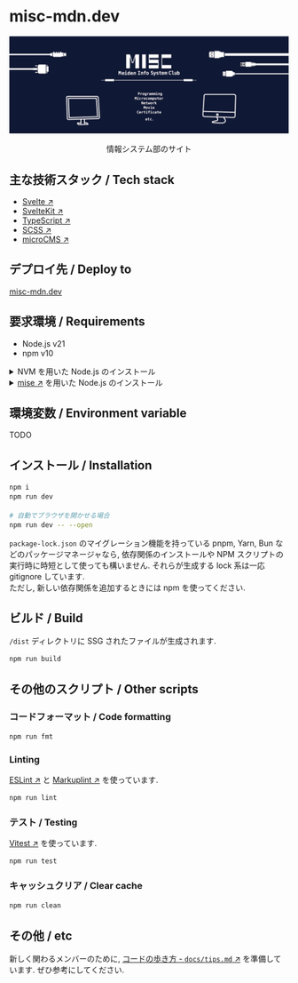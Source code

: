 # misc-mdn.dev

![img](https://raw.githubusercontent.com/misc-org/.github/main/images/background.png)

<p align="center">
情報システム部のサイト
</p>

## 主な技術スタック / Tech stack

- [Svelte ↗](https://svelte.jp/)
- [SvelteKit ↗](https://kit.svelte.jp/)
- [TypeScript ↗](https://www.typescriptlang.org/)
- [SCSS ↗](https://sass-lang.com/)
- [microCMS ↗](https://microcms.io/)

## デプロイ先 / Deploy to

[misc-mdn.dev](https://misc-mdn.dev)

## 要求環境 / Requirements

- Node.js v21
- npm v10

<details>
  <summary>NVM を用いた Node.js のインストール</summary>

- Linux / macOS

  1. [HomeBrew](https://brew.sh) をインストールする
  2. `brew install nvm` で [NVM ↗](https://github.com/nvm-sh/nvm) をインストールする

- Windows
  1. PowerShell で `winget install -e --id CoreyButler.NVMforWindows` を叩く  
     または:
     - [NVM Windows](https://github.com/coreybutler/nvm-windows) からインストーラーをダウンロード
     - インストーラーを実行

---

その後,

```bash
nvm install v21
nvm use v21
```

で, Node.js の準備が整います.

</details>

<details>
  <summary><a href="https://mise.jdx.dev/">mise ↗</a> を用いた Node.js のインストール</summary>

- Linux / macOS

  ```bash
  curl https://mise.run | sh
  mise use node@21
  ```

おわり.

</details>

## 環境変数 / Environment variable

TODO

## インストール / Installation

```bash
npm i
npm run dev

# 自動でブラウザを開かせる場合
npm run dev -- --open
```

`package-lock.json` のマイグレーション機能を持っている pnpm, Yarn, Bun などのパッケージマネージャなら, 依存関係のインストールや NPM スクリプトの実行時に時短として使っても構いません. それらが生成する lock 系は一応 gitignore しています.  
ただし, 新しい依存関係を追加するときには npm を使ってください.

## ビルド / Build

`/dist` ディレクトリに SSG されたファイルが生成されます.

```bash
npm run build
```

## その他のスクリプト / Other scripts

### コードフォーマット / Code formatting

```bash
npm run fmt
```

### Linting

[ESLint ↗](https://eslint.org/) と [Markuplint ↗](https://markuplint.dev/ja/) を使っています.

```bash
npm run lint
```

### テスト / Testing

[Vitest ↗](https://vitest.dev/) を使っています.

```bash
npm run test
```

### キャッシュクリア / Clear cache

```bash
npm run clean
```

## その他 / etc

新しく関わるメンバーのために, [コードの歩き方 - `docs/tips.md` ↗](./docs/tips.md) を準備しています. ぜひ参考にしてください.
